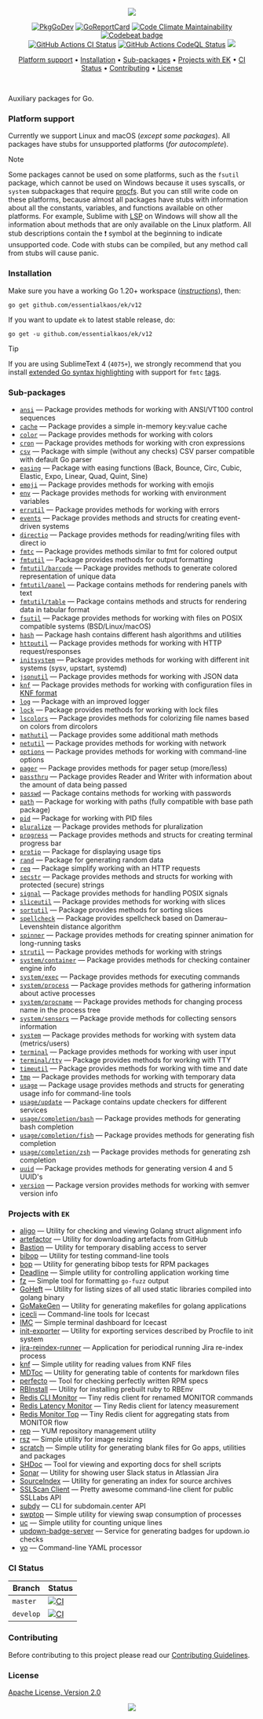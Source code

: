 <p align="center"><a href="#readme"><img src="https://gh.kaos.st/go-ek.svg"/></a></p>

<p align="center">
  <a href="https://kaos.sh/g/ek.v12"><img src="https://gh.kaos.st/godoc.svg" alt="PkgGoDev"></a>
  <a href="https://kaos.sh/r/ek.v12"><img src="https://kaos.sh/r/ek.v12.svg" alt="GoReportCard" /></a>
  <a href="https://kaos.sh/l/ek"><img src="https://kaos.sh/l/210cafc2de7bf4320649.svg" alt="Code Climate Maintainability" /></a>
  <a href="https://kaos.sh/b/ek"><img src="https://kaos.sh/b/3649d737-e5b9-4465-9765-b9f4ebec60ec.svg" alt="Codebeat badge" /></a>
  <br/>
  <a href="https://kaos.sh/w/ek/ci"><img src="https://kaos.sh/w/ek/ci.svg" alt="GitHub Actions CI Status" /></a>
  <a href="https://kaos.sh/w/ek/codeql-analysis"><img src="https://kaos.sh/w/ek/codeql-analysis.svg" alt="GitHub Actions CodeQL Status" /></a>
  <a href="#license"><img src="https://gh.kaos.st/apache2.svg" /></a>
</p>

<p align="center"><a href="#platform-support">Platform support</a> • <a href="#installation">Installation</a> • <a href="#sub-packages">Sub-packages</a> • <a href="#projects-with-ek">Projects with EK</a> • <a href="#ci-status">CI Status</a> • <a href="#contributing">Contributing</a> • <a href="#license">License</a></p>

<br/>

Auxiliary packages for Go.

### Platform support

Currently we support Linux and macOS (_except some packages_). All packages have stubs for unsupported platforms (_for autocomplete_).

> [!NOTE]
> Some packages cannot be used on some platforms, such as the `fsutil` package, which cannot be used on Windows because it uses syscalls, or `system` subpackages that require [procfs](https://en.wikipedia.org/wiki/Procfs). But you can still write code on these platforms, because almost all packages have stubs with information about all the constants, variables, and functions available on other platforms. For example, Sublime with [LSP](https://lsp.sublimetext.io) on Windows will show all the information about methods that are only available on the Linux platform. All stub descriptions contain the ❗ symbol at the beginning to indicate unsupported code. Code with stubs can be compiled, but any method call from stubs will cause panic.

### Installation

Make sure you have a working Go 1.20+ workspace (_[instructions](https://go.dev/doc/install)_), then:

```
go get github.com/essentialkaos/ek/v12
```

If you want to update `ek` to latest stable release, do:

```
go get -u github.com/essentialkaos/ek/v12
```

> [!TIP]
> If you are using SublimeText 4 (`4075+`), we strongly recommend that you install [extended Go syntax highlighting](https://github.com/essentialkaos/blackhole-theme-sublime/blob/master/fmtc.sublime-syntax) with support for `fmtc` [tags](fmtc).

### Sub-packages

* [`ansi`](https://kaos.sh/g/ek.v12/ansi) — Package provides methods for working with ANSI/VT100 control sequences
* [`cache`](https://kaos.sh/g/ek.v12/cache) — Package provides a simple in-memory key:value cache
* [`color`](https://kaos.sh/g/ek.v12/color) — Package provides methods for working with colors
* [`cron`](https://kaos.sh/g/ek.v12/cron) — Package provides methods for working with cron expressions
* [`csv`](https://kaos.sh/g/ek.v12/csv) — Package with simple (without any checks) CSV parser compatible with default Go parser
* [`easing`](https://kaos.sh/g/ek.v12/easing) — Package with easing functions (Back, Bounce, Circ, Cubic, Elastic, Expo, Linear, Quad, Quint, Sine)
* [`emoji`](https://kaos.sh/g/ek.v12/emoji) — Package provides methods for working with emojis
* [`env`](https://kaos.sh/g/ek.v12/env) — Package provides methods for working with environment variables
* [`errutil`](https://kaos.sh/g/ek.v12/errutil) — Package provides methods for working with errors
* [`events`](https://kaos.sh/g/ek.v12/events) — Package provides methods and structs for creating event-driven systems
* [`directio`](https://kaos.sh/g/ek.v12/directio) — Package provides methods for reading/writing files with direct io
* [`fmtc`](https://kaos.sh/g/ek.v12/fmtc) — Package provides methods similar to fmt for colored output
* [`fmtutil`](https://kaos.sh/g/ek.v12/fmtutil) — Package provides methods for output formatting
* [`fmtutil/barcode`](https://kaos.sh/g/ek.v12/fmtutil/barcode) — Package provides methods to generate colored representation of unique data
* [`fmtutil/panel`](https://kaos.sh/g/ek.v12/fmtutil/panel) — Package contains methods for rendering panels with text
* [`fmtutil/table`](https://kaos.sh/g/ek.v12/fmtutil/table) — Package contains methods and structs for rendering data in tabular format
* [`fsutil`](https://kaos.sh/g/ek.v12/fsutil) — Package provides methods for working with files on POSIX compatible systems (BSD/Linux/macOS)
* [`hash`](https://kaos.sh/g/ek.v12/hash) — Package hash contains different hash algorithms and utilities
* [`httputil`](https://kaos.sh/g/ek.v12/httputil) — Package provides methods for working with HTTP request/responses
* [`initsystem`](https://kaos.sh/g/ek.v12/initsystem) — Package provides methods for working with different init systems (sysv, upstart, systemd)
* [`jsonutil`](https://kaos.sh/g/ek.v12/jsonutil) — Package provides methods for working with JSON data
* [`knf`](https://kaos.sh/g/ek.v12/knf) — Package provides methods for working with configuration files in [KNF format](https://kaos.sh/knf-spec)
* [`log`](https://kaos.sh/g/ek.v12/log) — Package with an improved logger
* [`lock`](https://kaos.sh/g/ek.v12/lock) — Package provides methods for working with lock files
* [`lscolors`](https://kaos.sh/g/ek.v12/lscolors) — Package provides methods for colorizing file names based on colors from dircolors
* [`mathutil`](https://kaos.sh/g/ek.v12/mathutil) — Package provides some additional math methods
* [`netutil`](https://kaos.sh/g/ek.v12/netutil) — Package provides methods for working with network
* [`options`](https://kaos.sh/g/ek.v12/options) — Package provides methods for working with command-line options
* [`pager`](https://kaos.sh/g/ek.v12/pager) — Package provides methods for pager setup (more/less)
* [`passthru`](https://kaos.sh/g/ek.v12/passthru) — Package provides Reader and Writer with information about the amount of data being passed
* [`passwd`](https://kaos.sh/g/ek.v12/passwd) — Package contains methods for working with passwords
* [`path`](https://kaos.sh/g/ek.v12/path) — Package for working with paths (fully compatible with base path package)
* [`pid`](https://kaos.sh/g/ek.v12/pid) — Package for working with PID files
* [`pluralize`](https://kaos.sh/g/ek.v12/pluralize) — Package provides methods for pluralization
* [`progress`](https://kaos.sh/g/ek.v12/progress) — Package provides methods and structs for creating terminal progress bar
* [`protip`](https://kaos.sh/g/ek.v12/protip) — Package for displaying usage tips
* [`rand`](https://kaos.sh/g/ek.v12/rand) — Package for generating random data
* [`req`](https://kaos.sh/g/ek.v12/req) — Package simplify working with an HTTP requests
* [`secstr`](https://kaos.sh/g/ek.v12/secstr) — Package provides methods and structs for working with protected (secure) strings
* [`signal`](https://kaos.sh/g/ek.v12/signal) — Package provides methods for handling POSIX signals
* [`sliceutil`](https://kaos.sh/g/ek.v12/sliceutil) — Package provides methods for working with slices
* [`sortutil`](https://kaos.sh/g/ek.v12/sortutil) — Package provides methods for sorting slices
* [`spellcheck`](https://kaos.sh/g/ek.v12/spellcheck) — Package provides spellcheck based on Damerau–Levenshtein distance algorithm
* [`spinner`](https://kaos.sh/g/ek.v12/spinner) — Package provides methods for creating spinner animation for long-running tasks
* [`strutil`](https://kaos.sh/g/ek.v12/strutil) — Package provides methods for working with strings
* [`system/container`](https://kaos.sh/g/ek.v12/system/container) — Package provides methods for checking container engine info
* [`system/exec`](https://kaos.sh/g/ek.v12/system/exec) — Package provides methods for executing commands
* [`system/process`](https://kaos.sh/g/ek.v12/system/process) — Package provides methods for gathering information about active processes
* [`system/procname`](https://kaos.sh/g/ek.v12/system/procname) — Package provides methods for changing process name in the process tree
* [`system/sensors`](https://kaos.sh/g/ek.v12/system/sensors) — Package provide methods for collecting sensors information
* [`system`](https://kaos.sh/g/ek.v12/system) — Package provides methods for working with system data (metrics/users)
* [`terminal`](https://kaos.sh/g/ek.v12/terminal) — Package provides methods for working with user input
* [`terminal/tty`](https://kaos.sh/g/ek.v12/terminal/tty) — Package provides methods for working with TTY
* [`timeutil`](https://kaos.sh/g/ek.v12/timeutil) — Package provides methods for working with time and date
* [`tmp`](https://kaos.sh/g/ek.v12/tmp) — Package provides methods for working with temporary data
* [`usage`](https://kaos.sh/g/ek.v12/usage) — Package usage provides methods and structs for generating usage info for command-line tools
* [`usage/update`](https://kaos.sh/g/ek.v12/usage/update) — Package contains update checkers for different services
* [`usage/completion/bash`](https://kaos.sh/g/ek.v12/usage/completion/bash) — Package provides methods for generating bash completion
* [`usage/completion/fish`](https://kaos.sh/g/ek.v12/usage/completion/fish) — Package provides methods for generating fish completion
* [`usage/completion/zsh`](https://kaos.sh/g/ek.v12/usage/completion/zsh) — Package provides methods for generating zsh completion
* [`uuid`](https://kaos.sh/g/ek.v12/uuid) — Package provides methods for generating version 4 and 5 UUID's
* [`version`](https://kaos.sh/g/ek.v12/version) — Package version provides methods for working with semver version info

### Projects with `EK`

* [aligo](https://kaos.sh/aligo) — Utility for checking and viewing Golang struct alignment info
* [artefactor](https://kaos.sh/artefactor) — Utility for downloading artefacts from GitHub
* [Bastion](https://kaos.sh/bastion) — Utility for temporary disabling access to server
* [bibop](https://kaos.sh/bibop) — Utility for testing command-line tools
* [bop](https://kaos.sh/bop) — Utility for generating bibop tests for RPM packages
* [Deadline](https://kaos.sh/deadline) — Simple utility for controlling application working time
* [fz](https://kaos.sh/fz) — Simple tool for formatting `go-fuzz` output
* [GoHeft](https://kaos.sh/goheft) — Utility for listing sizes of all used static libraries compiled into golang binary
* [GoMakeGen](https://kaos.sh/gomakegen) — Utility for generating makefiles for golang applications
* [icecli](https://kaos.sh/icecli) — Command-line tools for Icecast
* [IMC](https://kaos.sh/imc) — Simple terminal dashboard for Icecast
* [init-exporter](https://github.com/funbox/init-exporter) — Utility for exporting services described by Procfile to init system
* [jira-reindex-runner](https://kaos.sh/jira-reindex-runner) — Application for periodical running Jira re-index process
* [knf](https://kaos.sh/knf) — Simple utility for reading values from KNF files
* [MDToc](https://kaos.sh/mdtoc) — Utility for generating table of contents for markdown files
* [perfecto](https://kaos.sh/perfecto) — Tool for checking perfectly written RPM specs
* [RBInstall](https://kaos.sh/rbinstall) — Utility for installing prebuilt ruby to RBEnv
* [Redis CLI Monitor](https://kaos.sh/redis-cli-monitor) — Tiny redis client for renamed MONITOR commands
* [Redis Latency Monitor](https://kaos.sh/redis-latency-monitor) — Tiny Redis client for latency measurement
* [Redis Monitor Top](https://kaos.sh/redis-monitor-top) — Tiny Redis client for aggregating stats from MONITOR flow
* [rep](https://kaos.sh/rep) — YUM repository management utility
* [rsz](https://kaos.sh/rsz) — Simple utility for image resizing
* [scratch](https://kaos.sh/scratch) — Simple utility for generating blank files for Go apps, utilities and packages
* [SHDoc](https://kaos.sh/shdoc) — Tool for viewing and exporting docs for shell scripts
* [Sonar](https://kaos.sh/sonar) — Utility for showing user Slack status in Atlassian Jira
* [SourceIndex](https://kaos.sh/source-index) — Utility for generating an index for source archives
* [SSLScan Client](https://kaos.sh/sslcli) — Pretty awesome command-line client for public SSLLabs API
* [subdy](https://kaos.sh/subdy) — CLI for subdomain.center API
* [swptop](https://kaos.sh/swptop) — Simple utility for viewing swap consumption of processes
* [uc](https://kaos.sh/uc) — Simple utility for counting unique lines
* [updown-badge-server](https://kaos.sh/updown-badge-server) — Service for generating badges for updown.io checks
* [yo](https://kaos.sh/yo) — Command-line YAML processor

### CI Status

| Branch | Status |
|--------|--------|
| `master` | [![CI](https://kaos.sh/w/ek/ci.svg?branch=master)](https://kaos.sh/w/ek/ci?query=branch:master) |
| `develop` | [![CI](https://kaos.sh/w/ek/ci.svg?branch=develop)](https://kaos.sh/w/ek/ci?query=branch:develop) |

### Contributing

Before contributing to this project please read our [Contributing Guidelines](https://github.com/essentialkaos/contributing-guidelines#contributing-guidelines).

### License

[Apache License, Version 2.0](http://www.apache.org/licenses/LICENSE-2.0)

<p align="center"><a href="https://essentialkaos.com"><img src="https://gh.kaos.st/ekgh.svg"/></a></p>
